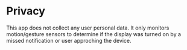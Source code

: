 # Privacy
This app does not collect any user personal data. It only monitors motion/gesture sensors to determine if the display was turned on by a missed notification or user approching the device.
